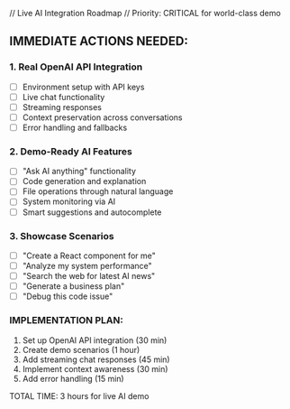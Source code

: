 // Live AI Integration Roadmap
// Priority: CRITICAL for world-class demo

## IMMEDIATE ACTIONS NEEDED:

### 1. Real OpenAI API Integration
- [ ] Environment setup with API keys
- [ ] Live chat functionality 
- [ ] Streaming responses
- [ ] Context preservation across conversations
- [ ] Error handling and fallbacks

### 2. Demo-Ready AI Features
- [ ] "Ask AI anything" functionality
- [ ] Code generation and explanation
- [ ] File operations through natural language
- [ ] System monitoring via AI
- [ ] Smart suggestions and autocomplete

### 3. Showcase Scenarios
- [ ] "Create a React component for me"
- [ ] "Analyze my system performance"
- [ ] "Search the web for latest AI news"
- [ ] "Generate a business plan"
- [ ] "Debug this code issue"

### IMPLEMENTATION PLAN:
1. Set up OpenAI API integration (30 min)
2. Create demo scenarios (1 hour)
3. Add streaming chat responses (45 min)
4. Implement context awareness (30 min)
5. Add error handling (15 min)

TOTAL TIME: 3 hours for live AI demo
